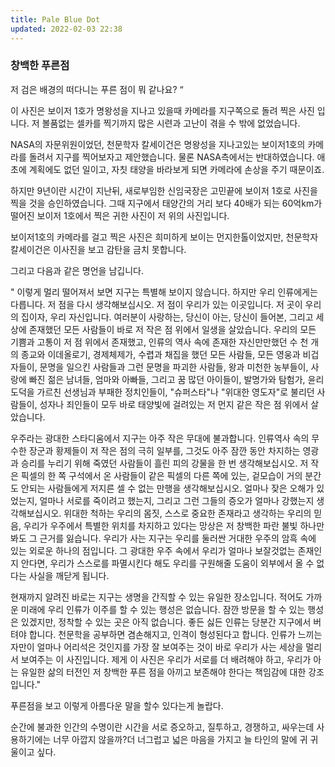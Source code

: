 ```yaml
---
title: Pale Blue Dot
updated: 2022-02-03 22:38
---
```


### 창백한 푸른점

 저 검은 배경의 떠다니는 푸른 점이 뭐 같나요? “

 이 사진은 보이저 1호가 명왕성을 지나고 있을때 카메라를 지구쪽으로 돌려 찍은 사진 입니다.
 저 볼품없는 셀카를 찍기까지 많은 시련과 고난이 겪을 수 밖에 없었습니다.

NASA의 자문위원이었던, 천문학자 칼세이건은 명왕성을 지나고있는 보이저1호의 카메라를 돌려서 지구를 찍어보자고 제안했습니다.
물론 NASA측에서는 반대하였습니다. 애초에 계획에도 없던 일이고, 자칫 태양을 바라보게 되면 카메라에 손상을 주기 때문이죠.

하지만 9년이란 시간이 지난뒤, 새로부임한 신임국장은 고민끝에 보이저 1호로 사진을 찍을 것을 승인하였습니다.
그때 지구에서 태양간의 거리 보다 40배가 되는 60억km가 떨어진 보이저 1호에서 찍은 귀한 사진이 저 위의 사진입니다.

보이저1호의 카메라를 걸고 찍은 사진은 희미하게 보이는 먼지한톨이었지만, 천문학자 칼세이건은 이사진을 보고 감탄을 금치 못합니다.

그리고 다음과 같은 명언을 남깁니다.

" 이렇게 멀리 떨어져서 보면 지구는 특별해 보이지 않습니다. 하지만 우리 인류에게는 다릅니다. 저 점을 다시 생각해보십시오. 저 점이 우리가 있는 이곳입니다. 
저 곳이 우리의 집이자, 우리 자신입니다. 여러분이 사랑하는, 당신이 아는, 당신이 들어본, 그리고 세상에 존재했던 모든 사람들이 바로 저 작은 점 위에서 일생을 살았습니다. 
우리의 모든 기쁨과 고통이 저 점 위에서 존재했고, 인류의 역사 속에 존재한 자신만만했던 수 천 개의 종교와 이데올로기, 경제체제가, 수렵과 채집을 했던 모든 사람들, 모든 영웅과 비겁자들이, 
문명을 일으킨 사람들과 그런 문명을 파괴한 사람들, 왕과 미천한 농부들이, 사랑에 빠진 젊은 남녀들, 엄마와 아빠들, 그리고 꿈 많던 아이들이, 발명가와 탐험가, 
윤리도덕을 가르친 선생님과 부패한 정치인들이, "슈퍼스타"나 "위대한 영도자"로 불리던 사람들이, 성자나 죄인들이 모두 바로 태양빛에 걸려있는 저 먼지 같은 작은 점 위에서 살았습니다.

우주라는 광대한 스타디움에서 지구는 아주 작은 무대에 불과합니다. 인류역사 속의 무수한 장군과 황제들이 저 작은 점의 극히 일부를, 그것도 아주 잠깐 동안 차지하는 영광과 승리를 누리기 위해 죽였던 사람들이 흘린 피의 강물을 한 번 생각해보십시오. 
저 작은 픽셀의 한 쪽 구석에서 온 사람들이 같은 픽셀의 다른 쪽에 있는, 겉모습이 거의 분간도 안되는 사람들에게 저지른 셀 수 없는 만행을 생각해보십시오. 얼마나 잦은 오해가 있었는지, 얼마나 서로를 죽이려고 했는지, 그리고 그런 그들의 증오가 얼마나 강했는지 생각해보십시오. 
위대한 척하는 우리의 몸짓, 스스로 중요한 존재라고 생각하는 우리의 믿음, 우리가 우주에서 특별한 위치를 차지하고 있다는 망상은 저 창백한 파란 불빛 하나만 봐도 그 근거를 잃습니다. 우리가 사는 지구는 우리를 둘러싼 거대한 우주의 암흑 속에 있는 외로운 하나의 점입니다. 
그 광대한 우주 속에서 우리가 얼마나 보잘것없는 존재인지 안다면, 우리가 스스로를 파멸시킨다 해도 우리를 구원해줄 도움이 외부에서 올 수 없다는 사실을 깨닫게 됩니다.

현재까지 알려진 바로는 지구는 생명을 간직할 수 있는 유일한 장소입니다. 
적어도 가까운 미래에 우리 인류가 이주를 할 수 있는 행성은 없습니다. 잠깐 방문을 할 수 있는 행성은 있겠지만, 정착할 수 있는 곳은 아직 없습니다. 
좋든 싫든 인류는 당분간 지구에서 버텨야 합니다. 천문학을 공부하면 겸손해지고, 인격이 형성된다고 합니다. 
인류가 느끼는 자만이 얼마나 어리석은 것인지를 가장 잘 보여주는 것이 바로 우리가 사는 세상을 멀리서 보여주는 이 사진입니다. 
제게 이 사진은 우리가 서로를 더 배려해야 하고, 우리가 아는 유일한 삶의 터전인 저 창백한 푸른 점을 아끼고 보존해야 한다는 책임감에 대한 강조입니다."

푸른점을 보고 이렇게 아름다운 말을 할수 있다는게 놀랍다.

순간에 불과한 인간의 수명이란 시간을 서로 증오하고, 질투하고, 경쟁하고, 싸우는데 사용하기에는 너무 아깝지 않을까?더 너그럽고 넓은 마음을 가지고 늘 타인의 말에 귀 귀울이고 싶다.
